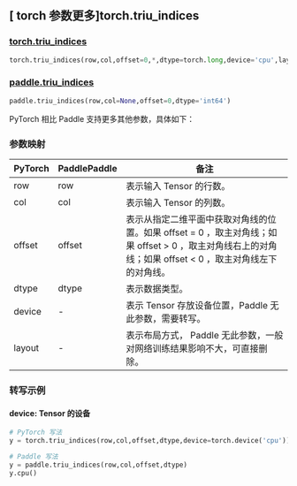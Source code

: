 ## [ torch 参数更多]torch.triu_indices

### [torch.triu_indices](https://pytorch.org/docs/stable/generated/torch.triu_indices.html?highlight=triu_indices#torch.triu_indices)

```python
torch.triu_indices(row,col,offset=0,*,dtype=torch.long,device='cpu',layout=torch.strided)
```

### [paddle.triu_indices](https://www.paddlepaddle.org.cn/documentation/docs/zh/develop/api/paddle/triu_indices_cn.html)

```python
paddle.triu_indices(row,col=None,offset=0,dtype='int64')
```

PyTorch 相比 Paddle 支持更多其他参数，具体如下：

### 参数映射
| PyTorch | PaddlePaddle | 备注 |
| ------- | ------- | ------- |
| row | row | 表示输入 Tensor 的行数。 |
| col | col | 表示输入 Tensor 的列数。 |
| offset | offset | 表示从指定二维平面中获取对角线的位置。如果 offset = 0 ，取主对角线；如果 offset > 0 ，取主对角线右上的对角线；如果 offset < 0 ，取主对角线左下的对角线。 |
| dtype | dtype | 表示数据类型。 |
| device | - | 表示 Tensor 存放设备位置，Paddle 无此参数，需要转写。 |
| layout | - | 表示布局方式， Paddle 无此参数，一般对网络训练结果影响不大，可直接删除。 |

### 转写示例

#### device: Tensor 的设备

```python
# PyTorch 写法
y = torch.triu_indices(row,col,offset,dtype,device=torch.device('cpu'))

# Paddle 写法
y = paddle.triu_indices(row,col,offset,dtype)
y.cpu()
```
